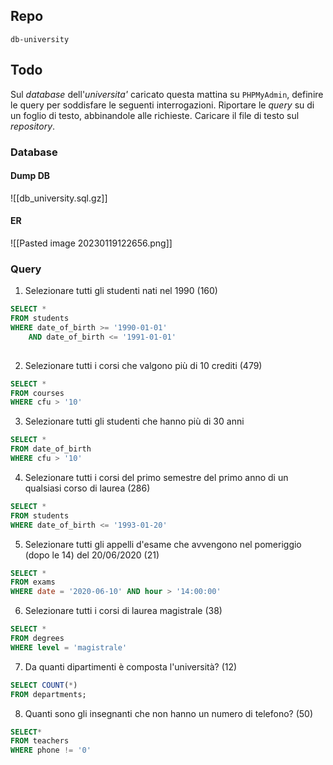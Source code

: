 ## Repo
`db-university`

## Todo
Sul *database* dell'*universita'* caricato questa mattina su `PHPMyAdmin`, definire le query per soddisfare le seguenti interrogazioni.
Riportare le *query* su di un foglio di testo, abbinandole alle richieste. Caricare il file di testo sul *repository*.

### Database
#### Dump DB
![[db_university.sql.gz]]

#### ER
![[Pasted image 20230119122656.png]]

### Query
1. Selezionare tutti gli studenti nati nel 1990 (160)
```sql
SELECT *
FROM students
WHERE date_of_birth >= '1990-01-01'
	AND date_of_birth <= '1991-01-01'
    
```

2. Selezionare tutti i corsi che valgono più di 10 crediti (479)
```sql
SELECT *
FROM courses
WHERE cfu > '10'
```

3. Selezionare tutti gli studenti che hanno più di 30 anni
```sql
SELECT *
FROM date_of_birth
WHERE cfu > '10'
```

4. Selezionare tutti i corsi del primo semestre del primo anno di un qualsiasi corso di laurea (286)
```sql
SELECT *
FROM students
WHERE date_of_birth <= '1993-01-20'
```

5. Selezionare tutti gli appelli d'esame che avvengono nel pomeriggio (dopo le 14) del 20/06/2020 (21)
```sql
SELECT * 
FROM exams
WHERE date = '2020-06-10' AND hour > '14:00:00'
```

6. Selezionare tutti i corsi di laurea magistrale (38)
```sql
SELECT *
FROM degrees
WHERE level = 'magistrale'

```

7. Da quanti dipartimenti è composta l'università? (12)
```sql
SELECT COUNT(*)
FROM departments;

```

8. Quanti sono gli insegnanti che non hanno un numero di telefono? (50)
```sql
SELECT*
FROM teachers
WHERE phone != '0'
 
```
